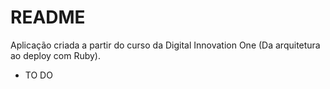 # README

Aplicação criada a partir do curso da Digital Innovation One (Da arquitetura ao deploy com Ruby).

- TO DO
